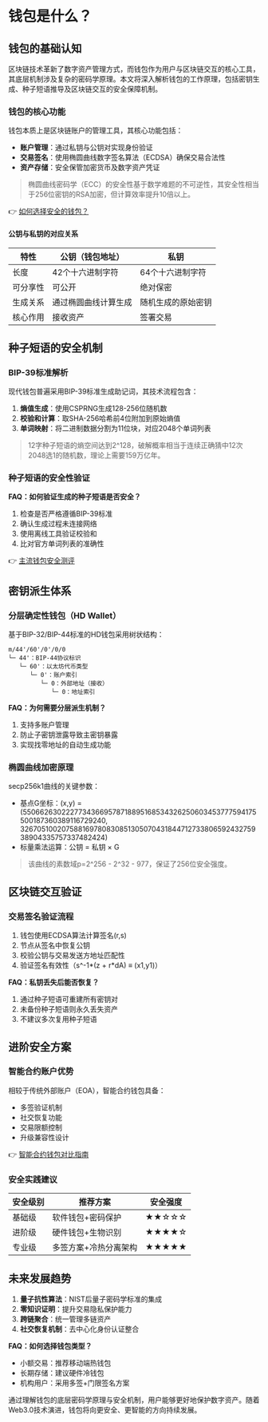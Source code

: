 # 钱包是什么？

## 钱包的基础认知

区块链技术革新了数字资产管理方式，而钱包作为用户与区块链交互的核心工具，其底层机制涉及复杂的密码学原理。本文将深入解析钱包的工作原理，包括密钥生成、种子短语推导及区块链交互的安全保障机制。

### 钱包的核心功能

钱包本质上是区块链账户的管理工具，其核心功能包括：
- **账户管理**：通过私钥与公钥对实现身份验证
- **交易签名**：使用椭圆曲线数字签名算法（ECDSA）确保交易合法性
- **资产存储**：安全保管加密货币及数字资产凭证

> 椭圆曲线密码学（ECC）的安全性基于数学难题的不可逆性，其安全性相当于256位密钥的RSA加密，但计算效率提升10倍以上。

👉 [如何选择安全的钱包？](https://bit.ly/okx_welcome)

#### 公钥与私钥的对应关系

| 特性        | 公钥（钱包地址）       | 私钥                  |
|-------------|------------------------|-----------------------|
| 长度        | 42个十六进制字符       | 64个十六进制字符      |
| 可分享性    | 可公开                 | 绝对保密              |
| 生成关系    | 通过椭圆曲线计算生成   | 随机生成的原始密钥    |
| 核心作用    | 接收资产               | 签署交易              |

## 种子短语的安全机制

### BIP-39标准解析

现代钱包普遍采用BIP-39标准生成助记词，其技术流程包含：
1. **熵值生成**：使用CSPRNG生成128-256位随机数
2. **校验和计算**：取SHA-256哈希前4位附加到原始熵值
3. **单词映射**：将二进制数据分割为11位块，对应2048个单词列表

> 12字种子短语的熵空间达到2^128，破解概率相当于连续正确猜中12次2048选1的随机数，理论上需要159万亿年。

### 种子短语的安全性验证

**FAQ：如何验证生成的种子短语是否安全？**  
1. 检查是否严格遵循BIP-39标准  
2. 确认生成过程未连接网络  
3. 使用离线工具验证校验和  
4. 比对官方单词列表的准确性  

👉 [主流钱包安全测评](https://bit.ly/okx_welcome)

## 密钥派生体系

### 分层确定性钱包（HD Wallet）

基于BIP-32/BIP-44标准的HD钱包采用树状结构：
```
m/44'/60'/0'/0/0
└─ 44'：BIP-44协议标识
   └─ 60'：以太坊代币类型
      └─ 0'：账户索引
         └─ 0：外部地址（接收）
            └─ 0：地址索引
```

**FAQ：为何需要分层派生机制？**  
1. 支持多账户管理  
2. 防止子密钥泄露导致主密钥暴露  
3. 实现找零地址的自动生成功能  

### 椭圆曲线加密原理

secp256k1曲线的关键参数：
- 基点G坐标：(x,y) = (55066263022277343669578718895168534326250603453777594175500187360389116729240, 32670510020758816978083085130507043184471273380659243275938904335757337482424)
- 标量乘法运算：公钥 = 私钥 × G

> 该曲线的素数域p=2^256 - 2^32 - 977，保证了256位安全强度。

## 区块链交互验证

### 交易签名验证流程

1. 钱包使用ECDSA算法计算签名(r,s)
2. 节点从签名中恢复公钥
3. 校验公钥与交易发送方地址匹配性
4. 验证签名有效性（s^-1*(z + r*dA) ≡ (x1,y1)）

**FAQ：私钥丢失后能否恢复？**  
1. 通过种子短语可重建所有密钥对  
2. 未备份种子短语则永久丢失资产  
3. 不建议多次复用种子短语  

## 进阶安全方案

### 智能合约账户优势

相较于传统外部账户（EOA），智能合约钱包具备：
- 多签验证机制  
- 社交恢复功能  
- 交易限额控制  
- 升级兼容性设计  

👉 [智能合约钱包对比指南](https://bit.ly/okx_welcome)

### 安全实践建议

| 安全级别 | 推荐方案                  | 安全强度 |
|----------|---------------------------|----------|
| 基础级   | 软件钱包+密码保护         | ★★☆☆☆    |
| 进阶级   | 硬件钱包+生物识别         | ★★★★☆    |
| 专业级   | 多签方案+冷热分离架构     | ★★★★★    |

## 未来发展趋势

1. **量子抗性算法**：NIST后量子密码学标准的集成  
2. **零知识证明**：提升交易隐私保护能力  
3. **跨链聚合**：统一管理多链资产  
4. **社交恢复机制**：去中心化身份认证整合  

**FAQ：如何选择钱包类型？**  
- 小额交易：推荐移动端热钱包  
- 长期存储：建议硬件冷钱包  
- 机构用户：采用多签+门限签名方案  

通过理解钱包的底层密码学原理与安全机制，用户能够更好地保护数字资产。随着Web3.0技术演进，钱包将向更安全、更智能的方向持续发展。